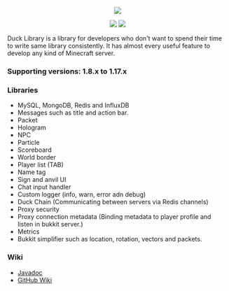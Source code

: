 <p align="center">
<img src="https://imgur.com/BwOX9Pw.png">
</p>
<p align="center">
<a href="https://github.com/Obyvante/DuckLibrary/blob/main/LICENSE"><img src="https://img.shields.io/github/license/Obyvante/DuckLibrary?color=red"></a>
<a href="https://github.com/Obyvante/DuckLibrary/issues"><img src="https://img.shields.io/github/issues/Obyvante/DuckLibrary"></a>
</p>

Duck Library is a library for developers who don't want to spend their time to write same library consistently. It has
almost every useful feature to develop any kind of Minecraft server.

### Supporting versions: 1.8.x to 1.17.x

### Libraries

- MySQL, MongoDB, Redis and InfluxDB
- Messages such as title and action bar.
- Packet
- Hologram
- NPC
- Particle
- Scoreboard
- World border
- Player list (TAB)
- Name tag
- Sign and anvil UI
- Chat input handler
- Custom logger (info, warn, error adn debug)
- Duck Chain (Communicating between servers via Redis channels)
- Proxy security
- Proxy connection metadata (Binding metadata to player profile and listen in bukkit server.)
- Metrics
- Bukkit simplifier such as location, rotation, vectors and packets.

### Wiki

- [Javadoc](https://github.com/Obyvante/DuckLibrary/issues)
- [GitHub Wiki](https://github.com/Obyvante/DuckLibrary/issues)